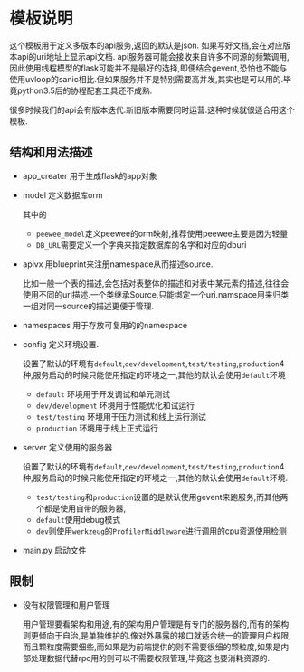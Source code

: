 # 模板说明

这个模板用于定义多版本的api服务,返回的默认是json. 如果写好文档,会在对应版本api的uri地址上显示api文档. api服务器可能会接收来自许多不同源的频繁调用,因此使用线程模型的flask可能并不是最好的选择,即便结合gevent,恐怕也不能与使用uvloop的sanic相比.但如果服务并不是特别需要高并发,其实也是可以用的.毕竟python3.5后的协程配套工具还不成熟.

很多时候我们的api会有版本迭代.新旧版本需要同时运营.这种时候就很适合用这个模板.


## 结构和用法描述

+ app_creater 用于生成flask的app对象

+ model 定义数据库orm

    其中的
    + `peewee_model`定义peewee的orm映射,推荐使用peewee主要是因为轻量
    + `DB_URL`需要定义一个字典来指定数据库的名字和对应的dburi

+ apivx 用blueprint来注册namespace从而描述source.
    
    比如一般一个表的描述,会包括对表整体的描述和对表中某元素的描述,往往会使用不同的uri描述.一个类继承Source,只能绑定一个uri.namspace用来归类一组对同一source的描述更便于管理.

+ namespaces  用于存放可复用的的namespace

+ config 定义环境设置.

    设置了默认的环境有`default`,`dev/development`,`test/testing`,`production`4种,服务启动的时候只能使用指定的环境之一,其他的默认会使用`default`环境

    + `default` 环境用于开发调试和单元测试
    + `dev/development` 环境用于性能优化和试运行
    + `test/testing` 环境用于压力测试和线上运行测试
    + `production` 环境用于线上正式运行

+ server 定义使用的服务器

    设置了默认的环境有`default`,`dev/development`,`test/testing`,`production`4种,服务启动的时候只能使用指定的环境之一,其他的默认会使用`default`环境.

    + `test/testing`和`production`设置的是默认使用gevent来跑服务,而其他两个都是使用自带的服务器,
    + `default`使用debug模式
    + `dev`则使用`werkzeug`的`ProfilerMiddleware`进行调用的cpu资源使用检测

+ main.py 启动文件

## 限制

+ 没有权限管理和用户管理

    用户管理要看架构和用途,有的架构用户管理是有专门的服务器的,而有的架构则更倾向于自治,是单独维护的.像对外暴露的接口就适合统一的管理用户权限,而且颗粒度需要细些,而如果是为前端提供的则不需要很细的颗粒度,如果是内部处理数据代替rpc用的则可以不需要权限管理,毕竟这也要消耗资源的.
